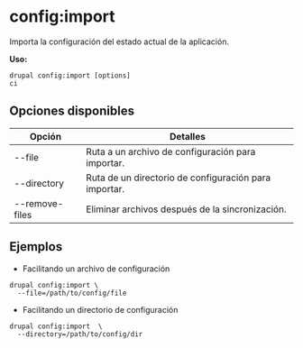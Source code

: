 # config:import
Importa la configuración del estado actual de la aplicación.

**Uso:**
```
drupal config:import [options]
ci
```

## Opciones disponibles
Opción | Detalles
-------|-------------
--file | Ruta a un archivo de configuración para importar.
--directory | Ruta de un directorio de configuración para importar.
--remove-files | Eliminar archivos después de la sincronización.

## Ejemplos
* Facilitando un archivo de configuración
```
drupal config:import \
  --file=/path/to/config/file
```
* Facilitando un directorio de configuración
```
drupal config:import  \
  --directory=/path/to/config/dir
```
